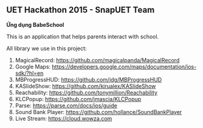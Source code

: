 UET Hackathon 2015 - SnapUET Team
---------
**Ứng dụng BabeSchool**

This is an application that helps parents interact with school.

All library we use in this project:

1. MagicalRecord: https://github.com/magicalpanda/MagicalRecord
2. Google Maps: https://developers.google.com/maps/documentation/ios-sdk/?hl=en
3. MBProgressHUD: https://github.com/jdg/MBProgressHUD
4. KASlideShow: https://github.com/kirualex/KASlideShow
5. Reachability: https://github.com/tonymillion/Reachability
6. KLCPopup: https://github.com/jmascia/KLCPopup
7. Parse: https://parse.com/docs/ios/guide
8. Sound Bank Player: https://github.com/hollance/SoundBankPlayer
9. Live Stream: https://cloud.wowza.com
